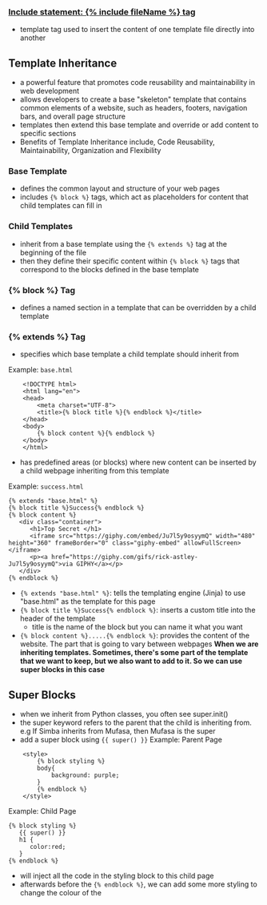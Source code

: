 
### [Include statement: {% include fileName %} tag](./Include.md)
- template tag used to insert the content of one template file directly into another



## Template Inheritance
- a powerful feature that promotes code reusability and maintainability in web development
- allows developers to create a base "skeleton" template that contains common elements of a website, such as headers, footers, navigation bars, and overall page structure
- templates then extend this base template and override or add content to specific sections
- Benefits of Template Inheritance include, Code Reusability, Maintainability, Organization and Flexibility

### Base Template
- defines the common layout and structure of your web pages
- includes `{% block %}` tags, which act as placeholders for content that child templates can fill in
### Child Templates
- inherit from a base template using the `{% extends %}` tag at the beginning of the file
- then they define their specific content within `{% block %}` tags that correspond to the blocks defined in the base template

### {% block %} Tag
- defines a named section in a template that can be overridden by a child template
### {% extends %} Tag
- specifies which base template a child template should inherit from

Example: `base.html`
```
    <!DOCTYPE html>
    <html lang="en">
    <head>
        <meta charset="UTF-8">
        <title>{% block title %}{% endblock %}</title>
    </head>
    <body>
        {% block content %}{% endblock %}
    </body>
    </html>
```
- has predefined areas (or blocks) where new content can be inserted by a child webpage inheriting from this template

Example: `success.html`
```
{% extends "base.html" %} 
{% block title %}Success{% endblock %}
{% block content %}
   <div class="container">
      <h1>Top Secret </h1>
      <iframe src="https://giphy.com/embed/Ju7l5y9osyymQ" width="480" height="360" frameBorder="0" class="giphy-embed" allowFullScreen></iframe>
      <p><a href="https://giphy.com/gifs/rick-astley-Ju7l5y9osyymQ">via GIPHY</a></p>
   </div>
{% endblock %}
```
- `{% extends "base.html" %}`: tells the templating engine (Jinja) to use "base.html" as the template for this page
- `{% block title %}Success{% endblock %}`: inserts a custom title into the header of the template
    - title is the name of the block but you can name it what you want
- `{% block content %}.....{% endblock %}`: provides the content of the website. The part that is going to vary between webpages
**When we are inheriting templates. Sometimes, there's some part of the template that we want to keep, but we also want to add to it. So we can use super blocks in this case**

## Super Blocks
- when we inherit from Python classes, you often see super.init()
- the super keyword refers to the parent that the child is inheriting from. e.g If Simba inherits from Mufasa, then Mufasa is the super
- add a super block using `{‌{ super() }}`
Example: Parent Page
```
    <style>
        {% block styling %}
        body{
            background: purple;
        }
        {% endblock %}
    </style>
```
Example: Child Page
```
{% block styling %}
   {{ super() }}
   h1 {
      color:red;
   }
{% endblock %}
```
- will inject all the code in the styling block to this child page
- afterwards before the `{% endblock %}`, we can add some more styling to change the colour of the 